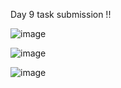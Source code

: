 
Day 9 task submission !!

![image](https://github.com/DarshaK1Just/Tatvasoft_15_internship/assets/88178092/35b64060-3bac-4f53-b738-6c507d0059ae)

![image](https://github.com/DarshaK1Just/Tatvasoft_15_internship/assets/88178092/e1197631-3e0a-4c4a-8b83-d3629adf4284)

![image](https://github.com/DarshaK1Just/Tatvasoft_15_internship/assets/88178092/36bbe84e-c818-43d5-ac6c-682a5557fb00)
